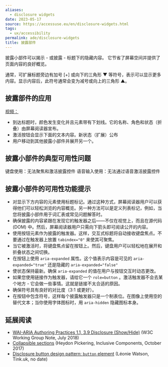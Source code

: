 ```yaml
---
aliases:
  - disclosure widgets
date: 2023-05-17
source: https://accessuse.eu/en/disclosure-widgets.html
tags:
  - ux/accessibility
permalink: ade/disclosure-widgets
title: 披露部件
---
```

披露小部件可以揭示 - 或披露 - 标题下的隐藏内容。
它节省了屏幕空间并提供了页面内容的良好概览。

通常，可扩展标题旁边有加号 [+] 或向下的三角形 ▼ 等符号，表示可以显示更多内容。显示内容后，此符号通常会变为减号或向上的三角形 ▲。

## 披露部件的应用

[视频：](https://accessuse.eu/files/accessuse/video/kfw-disclosure/kfw-disclosure.mp4)

- 到达标题时，颜色发生变化并且元素带有下划线。它的名称、角色和状态（折叠）由屏幕阅读器宣布。
- 激活按钮会显示下面的文本内容。新状态（扩展）公布
- 用户移动到其他披露小部件并展开另一个。

## 披露小部件的典型可用性问题

键盘使用：无法聚焦和激活披露控件
语音输入使用：无法通过语音激活披露控件

## 披露小部件的可用性功能提示

- 对显示下方内容的元素使用标题标记。通过这种方式，屏幕阅读器用户可以获得他们可以轻松浏览的内容概览。另一种方法可以是定义列表标记，例如，当您将披露小部件用于词汇表或常见问题解答时。
- 确保披露的内容紧跟在发现它的触发器之后——不仅在视觉上，而且在源代码 (DOM) 中。然后，屏幕阅读器用户只需向下箭头即可阅读公开的内容。
- 使用按钮元素作为披露的触发器。这样，交互式标题将自动接收键盘焦点。不要通过在触发器上放置 `tabindex="0"` 来使其可聚焦。
- 当它被激活时，将键盘焦点留在按钮上。然后，键盘用户可以轻松地在展开和折叠状态之间切换。
- 在按钮上使用 `aria-expanded` 属性。这个值表示内容是可见的 `aria-expanded="true"` 还是隐藏的 `aria-expanded="false"`
- 使状态保持最新。确保 `aria-expanded` 的值在用户与按钮交互时动态更改。
- 如果您使用链接作为触发器，请给它一个 `role=button` 。激活触发器不会去某个地方 - 它会做一些事情。这就是链接不太合适的原因。
- 确保符号具有良好的对比度（3:1 或更好）。
- 在按钮中包含符号，这样每个披露触发器只是一个制表位。在图像上使用空的替代文本；当你使用字体图标时，用 `aria-hidden` 隐藏图标本身。

## 延展阅读

- [WAI-ARIA Authoring Practices 1.1, 3.9 Disclosure (Show/Hide)](https://www.w3.org/TR/wai-aria-practices-1.1/#disclosure) (W3C Working Group Note, July 2018)
- [Collapsible sections](https://inclusive-components.design/collapsible-sections/) (Heydon Pickering, Inclusive Components, October 2017)
- [Disclosure button design pattern: `button` element](https://design-patterns.tink.uk/disclosure1/index.html) (Léonie Watson, Tink.uk, no date)